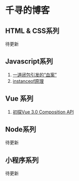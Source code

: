 # 千寻的博客


## HTML & CSS系列
待更新

## Javascript系列
1. [一道闭包引发的“血案”](https://github.com/NvanYu/Blog/issues/2)
2. [instanceof原理](https://github.com/NvanYu/Blog/issues/3)

## Vue 系列
1. [初探Vue 3.0 Composition API](https://github.com/NvanYu/Blog/issues/1)

## Node系列
待更新

## 小程序系列
待更新
